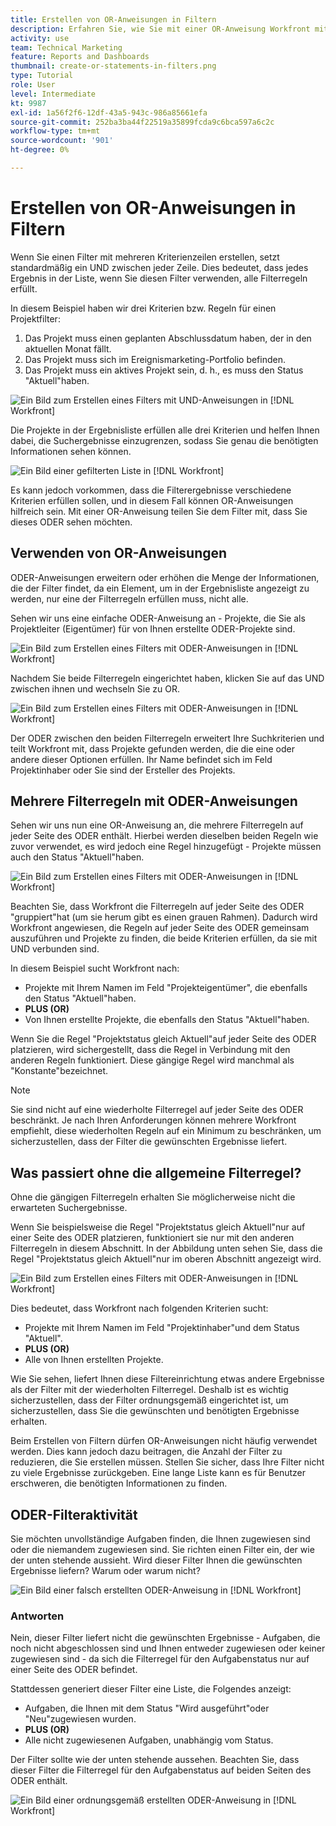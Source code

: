 ```yaml
---
title: Erstellen von OR-Anweisungen in Filtern
description: Erfahren Sie, wie Sie mit einer OR-Anweisung Workfront mitteilen, dass Sie dieses ODER in Ihrem Bericht sehen möchten.
activity: use
team: Technical Marketing
feature: Reports and Dashboards
thumbnail: create-or-statements-in-filters.png
type: Tutorial
role: User
level: Intermediate
kt: 9987
exl-id: 1a56f2f6-12df-43a5-943c-986a85661efa
source-git-commit: 252ba3ba44f22519a35899fcda9c6bca597a6c2c
workflow-type: tm+mt
source-wordcount: '901'
ht-degree: 0%

---
```


# Erstellen von OR-Anweisungen in Filtern

Wenn Sie einen Filter mit mehreren Kriterienzeilen erstellen, setzt standardmäßig ein UND zwischen jeder Zeile. Dies bedeutet, dass jedes Ergebnis in der Liste, wenn Sie diesen Filter verwenden, alle Filterregeln erfüllt.

In diesem Beispiel haben wir drei Kriterien bzw. Regeln für einen Projektfilter:

1. Das Projekt muss einen geplanten Abschlussdatum haben, der in den aktuellen Monat fällt.
1. Das Projekt muss sich im Ereignismarketing-Portfolio befinden.
1. Das Projekt muss ein aktives Projekt sein, d. h., es muss den Status &quot;Aktuell&quot;haben.

![Ein Bild zum Erstellen eines Filters mit UND-Anweisungen in [!DNL Workfront]](assets/or-statement-1.png)

Die Projekte in der Ergebnisliste erfüllen alle drei Kriterien und helfen Ihnen dabei, die Suchergebnisse einzugrenzen, sodass Sie genau die benötigten Informationen sehen können.

![Ein Bild einer gefilterten Liste in [!DNL Workfront]](assets/or-statement-2.png)

Es kann jedoch vorkommen, dass die Filterergebnisse verschiedene Kriterien erfüllen sollen, und in diesem Fall können OR-Anweisungen hilfreich sein. Mit einer OR-Anweisung teilen Sie dem Filter mit, dass Sie dieses ODER sehen möchten.

## Verwenden von OR-Anweisungen

ODER-Anweisungen erweitern oder erhöhen die Menge der Informationen, die der Filter findet, da ein Element, um in der Ergebnisliste angezeigt zu werden, nur eine der Filterregeln erfüllen muss, nicht alle.

Sehen wir uns eine einfache ODER-Anweisung an - Projekte, die Sie als Projektleiter (Eigentümer) für von Ihnen erstellte ODER-Projekte sind.

![Ein Bild zum Erstellen eines Filters mit ODER-Anweisungen in [!DNL Workfront]](assets/or-statement-3.png)

Nachdem Sie beide Filterregeln eingerichtet haben, klicken Sie auf das UND zwischen ihnen und wechseln Sie zu OR.

![Ein Bild zum Erstellen eines Filters mit ODER-Anweisungen in [!DNL Workfront]](assets/or-statement-4.png)

Der ODER zwischen den beiden Filterregeln erweitert Ihre Suchkriterien und teilt Workfront mit, dass Projekte gefunden werden, die die eine oder andere dieser Optionen erfüllen. Ihr Name befindet sich im Feld Projektinhaber oder Sie sind der Ersteller des Projekts.

## Mehrere Filterregeln mit ODER-Anweisungen

Sehen wir uns nun eine OR-Anweisung an, die mehrere Filterregeln auf jeder Seite des ODER enthält. Hierbei werden dieselben beiden Regeln wie zuvor verwendet, es wird jedoch eine Regel hinzugefügt - Projekte müssen auch den Status &quot;Aktuell&quot;haben.

![Ein Bild zum Erstellen eines Filters mit ODER-Anweisungen in [!DNL Workfront]](assets/or-statement-5.png)

Beachten Sie, dass Workfront die Filterregeln auf jeder Seite des ODER &quot;gruppiert&quot;hat (um sie herum gibt es einen grauen Rahmen). Dadurch wird Workfront angewiesen, die Regeln auf jeder Seite des ODER gemeinsam auszuführen und Projekte zu finden, die beide Kriterien erfüllen, da sie mit UND verbunden sind.

In diesem Beispiel sucht Workfront nach:

* Projekte mit Ihrem Namen im Feld &quot;Projekteigentümer&quot;, die ebenfalls den Status &quot;Aktuell&quot;haben.
* **PLUS (OR)**
* Von Ihnen erstellte Projekte, die ebenfalls den Status &quot;Aktuell&quot;haben.

Wenn Sie die Regel &quot;Projektstatus gleich Aktuell&quot;auf jeder Seite des ODER platzieren, wird sichergestellt, dass die Regel in Verbindung mit den anderen Regeln funktioniert. Diese gängige Regel wird manchmal als &quot;Konstante&quot;bezeichnet.

>[!NOTE]
>
>Sie sind nicht auf eine wiederholte Filterregel auf jeder Seite des ODER beschränkt. Je nach Ihren Anforderungen können mehrere Workfront empfiehlt, diese wiederholten Regeln auf ein Minimum zu beschränken, um sicherzustellen, dass der Filter die gewünschten Ergebnisse liefert.

## Was passiert ohne die allgemeine Filterregel?

Ohne die gängigen Filterregeln erhalten Sie möglicherweise nicht die erwarteten Suchergebnisse.

Wenn Sie beispielsweise die Regel &quot;Projektstatus gleich Aktuell&quot;nur auf einer Seite des ODER platzieren, funktioniert sie nur mit den anderen Filterregeln in diesem Abschnitt. In der Abbildung unten sehen Sie, dass die Regel &quot;Projektstatus gleich Aktuell&quot;nur im oberen Abschnitt angezeigt wird.

![Ein Bild zum Erstellen eines Filters mit ODER-Anweisungen in [!DNL Workfront]](assets/or-statement-6.png)

Dies bedeutet, dass Workfront nach folgenden Kriterien sucht:

* Projekte mit Ihrem Namen im Feld &quot;Projektinhaber&quot;und dem Status &quot;Aktuell&quot;.
* **PLUS (OR)**
* Alle von Ihnen erstellten Projekte.

Wie Sie sehen, liefert Ihnen diese Filtereinrichtung etwas andere Ergebnisse als der Filter mit der wiederholten Filterregel. Deshalb ist es wichtig sicherzustellen, dass der Filter ordnungsgemäß eingerichtet ist, um sicherzustellen, dass Sie die gewünschten und benötigten Ergebnisse erhalten.

Beim Erstellen von Filtern dürfen OR-Anweisungen nicht häufig verwendet werden. Dies kann jedoch dazu beitragen, die Anzahl der Filter zu reduzieren, die Sie erstellen müssen. Stellen Sie sicher, dass Ihre Filter nicht zu viele Ergebnisse zurückgeben. Eine lange Liste kann es für Benutzer erschweren, die benötigten Informationen zu finden.

## ODER-Filteraktivität

Sie möchten unvollständige Aufgaben finden, die Ihnen zugewiesen sind oder die niemandem zugewiesen sind. Sie richten einen Filter ein, der wie der unten stehende aussieht. Wird dieser Filter Ihnen die gewünschten Ergebnisse liefern? Warum oder warum nicht?

![Ein Bild einer falsch erstellten ODER-Anweisung in [!DNL Workfront]](assets/or-statement-your-turn-1.png)

### Antworten

Nein, dieser Filter liefert nicht die gewünschten Ergebnisse - Aufgaben, die noch nicht abgeschlossen sind und Ihnen entweder zugewiesen oder keiner zugewiesen sind - da sich die Filterregel für den Aufgabenstatus nur auf einer Seite des ODER befindet.

Stattdessen generiert dieser Filter eine Liste, die Folgendes anzeigt:

* Aufgaben, die Ihnen mit dem Status &quot;Wird ausgeführt&quot;oder &quot;Neu&quot;zugewiesen wurden.
* **PLUS (OR)**
* Alle nicht zugewiesenen Aufgaben, unabhängig vom Status.

Der Filter sollte wie der unten stehende aussehen. Beachten Sie, dass dieser Filter die Filterregel für den Aufgabenstatus auf beiden Seiten des ODER enthält.

![Ein Bild einer ordnungsgemäß erstellten ODER-Anweisung in [!DNL Workfront]](assets/or-statement-your-turn-2.png)

